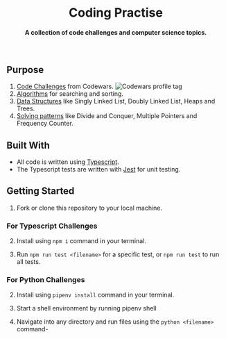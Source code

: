 <h1 align="center"> Coding Practise </h1>
<h4 align="center">A collection of code challenges and computer science topics.</h4>
<br>

## Purpose

1. [Code Challenges](src/code-challenges/) from Codewars. <img src="https://www.codewars.com/users/maltewirz/badges/micro" alt="Codewars profile tag" />
2. [Algorithms](src/computer-science/algorithms/) for searching and sorting.
3. [Data Structures](src/computer-science/data-structures/) like Singly Linked List, Doubly Linked List, Heaps and Trees.
4. [Solving patterns](src/computer-science/solving-patterns/) like Divide and Conquer, Multiple Pointers and Frequency Counter.

## Built With

- All code is written using [Typescript](https://www.typescriptlang.org/).
- The Typescript tests are written with [Jest](https://jestjs.io/en/) for unit testing.

## Getting Started 

1. Fork or clone this repository to your local machine.

### For Typescript Challenges

2. Install using `npm i` command in your terminal.

3. Run `npm run test <filename>` for a specific test, or `npm run test` to run all tests.

### For Python Challenges

2. Install using `pipenv install` command in your terminal.

3. Start a shell environment by running pipenv shell

4. Navigate into any directory and run files using the `python <filename>` command-
